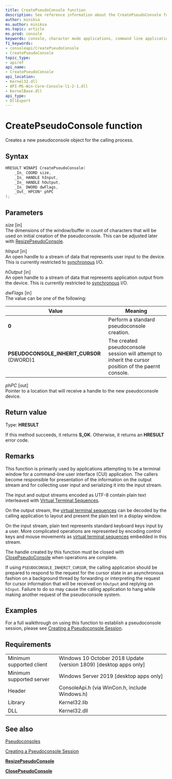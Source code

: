 ```yaml
---
title: CreatePseudoConsole function
description: See reference information about the CreatePseudoConsole function, which allocates a new pseudoconsole for the calling process.
author: miniksa
ms.author: miniksa
ms.topic: article
ms.prod: console
keywords: console, character mode applications, command line applications, terminal applications, console api, conpty, pseudoconsole
f1_keywords:
- consoleapi/CreatePseudoConsole
- CreatePseudoConsole
topic_type:
- apiref
api_name:
- CreatePseudoConsole
api_location:
- Kernel32.dll
- API-MS-Win-Core-Console-l1-2-1.dll
- KernelBase.dll
api_type:
- DllExport
---
```


# CreatePseudoConsole function

Creates a new pseudoconsole object for the calling process.

## Syntax

```C
HRESULT WINAPI CreatePseudoConsole(
    _In_ COORD size,
    _In_ HANDLE hInput,
    _In_ HANDLE hOutput,
    _In_ DWORD dwFlags,
    _Out_ HPCON* phPC
);
```

## Parameters

*size* \[in\]  
The dimensions of the window/buffer in count of characters that will be used on initial creation of the pseudoconsole. This can be adjusted later with [ResizePseudoConsole](resizepseudoconsole.md).

*hInput* \[in\]  
An open handle to a stream of data that represents user input to the device. This is currently restricted to [synchronous](https://docs.microsoft.com/windows/desktop/Sync/synchronization-and-overlapped-input-and-output) I/O.

*hOutput* \[in\]  
An open handle to a stream of data that represents application output from the device. This is currently restricted to [synchronous](https://docs.microsoft.com/windows/desktop/Sync/synchronization-and-overlapped-input-and-output) I/O.

*dwFlags* \[in\]  
The value can be one of the following:

| Value | Meaning |
|-|-|
| **0** | Perform a standard pseudoconsole creation. |
| **PSEUDOCONSOLE_INHERIT_CURSOR** (DWORD)1 | The created pseudoconsole session will attempt to inherit the cursor position of the paernt console. |

*phPC* \[out\]  
Pointer to a location that will receive a handle to the new pseudoconsole device.

## Return value

Type: **HRESULT**

If this method succeeds, it returns **S_OK**. Otherwise, it returns an **HRESULT** error code.

## Remarks

This function is primarily used by applications attempting to be a terminal window for a command-line user interface (CUI) application. The callers become responsible for presentation of the information on the output stream and for collecting user input and serializing it into the input stream.

The input and output streams encoded as UTF-8 contain plain text interleaved with [Virtual Terminal Sequences](console-virtual-terminal-sequences.md).

On the output stream, the [virtual terminal sequences](console-virtual-terminal-sequences.md) can be decoded by the calling application to layout and present the plain text in a display window.

On the input stream, plain text represents standard keyboard keys input by a user. More complicated operations are represented by encoding control keys and mouse movements as [virtual terminal sequences](console-virtual-terminal-sequences.md) embedded in this stream.

The handle created by this function must be closed with [ClosePseudoConsole](closepseudoconsole.md) when operations are complete.

If using `PSEUDOCONSOLE_INHERIT_CURSOR`, the calling application should be prepared to respond to the request for the cursor state in an asynchronous fashion on a background thread by forwarding or interpreting the request for cursor information that will be received on `hOutput` and replying on `hInput`. Failure to do so may cause the calling application to hang while making another request of the pseudoconsole system.

## Examples

For a full walkthrough on using this function to establish a pseudoconsole session, please see [Creating a Pseudoconsole Session](creating-a-pseudoconsole-session.md).

## Requirements

| | |
|-|-|
| Minimum supported client | Windows 10 October 2018 Update (version 1809) \[desktop apps only\] |
| Minimum supported server | Windows Server 2019 \[desktop apps only\] |
| Header | ConsoleApi.h (via WinCon.h, include Windows.h) |
| Library | Kernel32.lib |
| DLL | Kernel32.dll |

## See also

[Pseudoconsoles](pseudoconsoles.md)

[Creating a Pseudoconsole Session](creating-a-pseudoconsole-session.md)

[**ResizePseudoConsole**](resizepseudoconsole.md)

[**ClosePseudoConsole**](closepseudoconsole.md)

